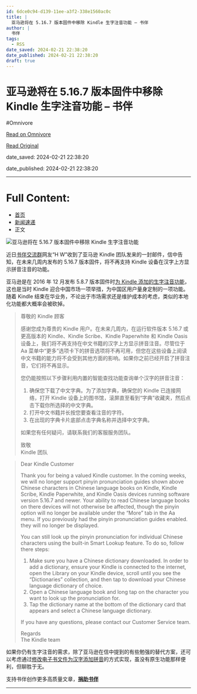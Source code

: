 ```yaml
---
id: 6dce0c94-d139-11ee-a3f2-338e1560ac0c
title: |
  亚马逊将在 5.16.7 版本固件中移除 Kindle 生字注音功能 – 书伴
author: |
  书伴
tags:
  - RSS
date_saved: 2024-02-21 22:38:20
date_published: 2024-02-21 22:38:20
draft: true
---
```


# 亚马逊将在 5.16.7 版本固件中移除 Kindle 生字注音功能 – 书伴
#Omnivore

[Read on Omnivore](https://omnivore.app/me/5-16-7-kindle-18dcf094655)

[Read Original](https://bookfere.com/post/1088.html)

date_saved: 2024-02-21 22:38:20

date_published: 2024-02-21 22:38:20

--- 

# Full Content: 

* [首页](https://bookfere.com/)
* [新闻速递](https://bookfere.com/category/news)
* 正文

![亚马逊将在 5.16.7 版本固件中移除 Kindle 生字注音功能](https://proxy-prod.omnivore-image-cache.app/780x0,swqF7avx6KlR0uFO05zZM3cP5LmP_omGv5a1jZDhkaSs/https://bookfere.com/wp-content/uploads/2024/02/kindle-pinyin.jpg)

近日[书伴交流群](https://t.me/kindlefere)网友“H W”收到了亚马逊 Kindle 团队发来的一封邮件，信中告知，在未来几周内发布的 5.16.7 版本固件，将不再支持 Kindle 设备在汉字上方显示拼音注音的功能。

亚马逊是在 2016 年 12 月发布 5.8.7 版本固件时[为 Kindle 添加的生字注音功能](https://bookfere.com/post/475.html)，这也是当时 Kindle 迎合中国市场一项举措，为中国区用户量身定制的一项功能。随着 Kindle 结束在华业务，不论出于市场需求还是维护成本的考虑，类似的本地化功能都大概率会被砍掉。

> 尊敬的 Kindle 顾客
> 
> 感谢您成为尊贵的 Kindle 用户。在未来几周内，在运行软件版本 5.16.7 或更高版本的 Kindle、Kindle Scribe、Kindle Paperwhite 和 Kindle Oasis 设备上，我们将不再支持在中文书籍的汉字上方显示拼音注音。尽管位于 Aa 菜单中“更多”选项卡下的拼音选项将不再可用，但您在这些设备上阅读中文书籍的能力将不会受到其他方面的影响。如果你之前已经开启了拼音注音，它们将不再显示。
> 
> 您仍能按照以下步骤利用内置的智能查找功能查询单个汉字的拼音注音：
> 
> 1. 确保您下载了中文字典。为了添加字典，确保您的 Kindle 已连接网络，打开 Kindle 设备上的图书馆，滚屏直至看到“字典”收藏夹，然后点击下载你所选择的中文字典。
> 2. 打开中文书籍并长按您要查看注音的字符。
> 3. 在出现的字典卡片底部点击字典名称并选择中文字典。
> 
> 如果您有任何疑问，请联系我们的客服服务团队。
> 
> 致敬  
> Kindle 团队

> Dear Kindle Customer
> 
> Thank you for being a valued Kindle customer. In the coming weeks, we will no longer support pinyin pronunciation guides shown above Chinese characters in Chinese language books on Kindle, Kindle Scribe, Kindle Paperwhite, and Kindle Oasis devices running software version 5.16.7 and newer. Your ability to read Chinese language books on there devices will not otherwise be affected, though the pinyin option will no longer be available under the “More” tab in the Aa menu. If you previously had the pinyin pronunciation guides enabled. they will no longer be displayed.
> 
> You can still look up the pinyin pronunciation for individual Chinese characters using the built-in Smart Lookup feature. To do so, follow there steps:
> 
> 1. Make sure you have a Chinese dictionary downloaded. In order to add a dictionary, ensure your Kindle is connected to the internet, open the Library on your Kindle device, scroll until you see the “Dictionaries” collection, and then tap to download your Chinese language dictionary of choice.
> 2. Open a Chinese language book and long tap on the character you want to look up the pronunciation for.
> 3. Tap the dictionary name at the bottom of the dictionary card that appears and select a Chinese language dictionary.
> 
> If you have any questions, please contact our Customer Service team.
> 
> Regards  
> The Kindle team

如果你仍有生字注音的需求，除了亚马逊在信中提到的有些勉强的替代方案，还可以考虑通过[修改电子书文件为汉字添加拼音](https://bookfere.com/post/444.html)的方式实现，虽没有原生功能那样便利，但聊胜于无。

支持书伴创作更多高质量文章，**[捐助书伴](https://bookfere.com/donate "让金钱为有意义的事情出一分力！")**

---

